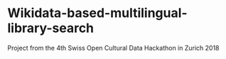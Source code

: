 # Wikidata-based-multilingual-library-search
Project from the 4th Swiss Open Cultural Data Hackathon in Zurich 2018 
